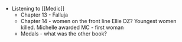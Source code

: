- Listening to [[Medic]]
	- Chapter 13 - Falluja
	- Chapter 14 - women on the front line Ellie DZ? Youngest women killed. Michelle awarded MC - first woman
	- Medals - what was the other book?